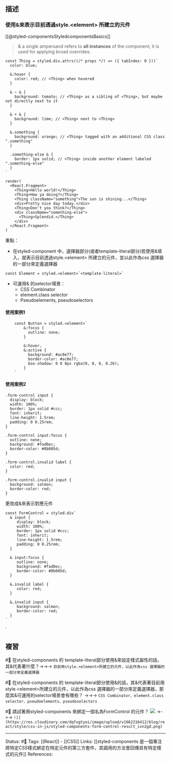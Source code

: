 
## 描述

### 使用&來表示目前透過style.\<element\> 所建立的元件

[[@styled-componentsStyledcomponentsBasics]]
> 	& a single ampersand refers to **all instances** of the component; it is used for applying broad overrides:

```
const Thing = styled.div.attrs((/* props */) => ({ tabIndex: 0 }))`
  color: blue;

  &:hover {
    color: red; // <Thing> when hovered
  }

  & ~ & {
    background: tomato; // <Thing> as a sibling of <Thing>, but maybe not directly next to it
  }

  & + & {
    background: lime; // <Thing> next to <Thing>
  }

  &.something {
    background: orange; // <Thing> tagged with an additional CSS class ".something"
  }

  .something-else & {
    border: 1px solid; // <Thing> inside another element labeled ".something-else"
  }
`

render(
  <React.Fragment>
    <Thing>Hello world!</Thing>
    <Thing>How ya doing?</Thing>
    <Thing className="something">The sun is shining...</Thing>
    <div>Pretty nice day today.</div>
    <Thing>Don't you think?</Thing>
    <div className="something-else">
      <Thing>Splendid.</Thing>
    </div>
  </React.Fragment>
)
```

重點：
- 在styled-component 中，選擇器部分(或者template-literal部分)若使用&填入，就表示目前透過style.\<element\> 所建立的元件，並以此作為css 選擇器的一部分來定義選擇器
```
const Element = styled.<element>`<template-literal>`
```
- 可運用& 的selector場景：
	- CSS Combinator
	- element.class selector
	- Pseudoelements, pseudoselectors

#### 使用案例1
```
	const Button = styled.<element>`
		&:focus {
		  outline: none;
		}
		
		&:hover,
		&:active {
		  background: #ac0e77;
		  border-color: #ac0e77;
		  box-shadow: 0 0 8px rgba(0, 0, 0, 0.26);
		}
	`
```


#### 使用案例2


```
.form-control input {
  display: block;
  width: 100%;
  border: 1px solid #ccc;
  font: inherit;
  line-height: 1.5rem;
  padding: 0 0.25rem;
}

.form-control input:focus {
  outline: none;
  background: #fad0ec;
  border-color: #8b005d;
}

.form-control.invalid label {
  color: red;
}

.form-control.invalid input {
  background: salmon;
  border-color: red;
}
```
  
更改成&來表示對應元件
```
const FormControl = styled.div`
  & input {
     display: block;
     width: 100%;
     border: 1px solid #ccc;
     font: inherit;
     line-height: 1.5rem;
     padding: 0 0.25rem;
  }

  & input:focus {
     outline: none;
     background: #fad0ec;
     border-color: #8b005d;
  }

  &.invalid label {
     color: red;
  }

  &.invalid input {
     background: salmon;
     border-color: red;
  }
`
```

`

## 複習
#🧠 在styled-components 的 template-literal部分使用&來設定樣式屬性的話，其&代表著什麼？->->-> `目前用style.<element>所建立的元件，以此作為css 選擇器的一部分來定義選擇器`
<!--SR:!2022-09-16,9,250-->


#🧠 在styled-components 的 template-literal部分使用&的話，其&代表著目前用style.\<element\>所建立的元件，以此作為css 選擇器的一部分來定義選擇器，那麼其&可運用的selector場景會有哪些？ ->->-> `CSS Combinator、element.class selector、pseudoelements、pseudoselectors`
<!--SR:!2022-09-16,9,250-->

#🧠 請試著用styled-components 來綁定一個名為FormControl 的元件？ ![](https://res.cloudinary.com/dqfxgtyoi/image/upload/v1662216306/blog/react/style/css-in-js/styled-components-form-control-example_niwxzc.png) ->->-> `![](https://res.cloudinary.com/dqfxgtyoi/image/upload/v1662216412/blog/react/style/css-in-js/styled-components-form-control-result_ivn2gd.png)`
<!--SR:!2022-09-16,9,250-->



---
Status: #🌱 
Tags:
[[React]] - [[CSS]]
Links:
[[styled-components 是一個專注將特定CSS樣式綁定在特定元件的第三方套件，其調用的方法會回傳具有特定樣式的元件]]
References: